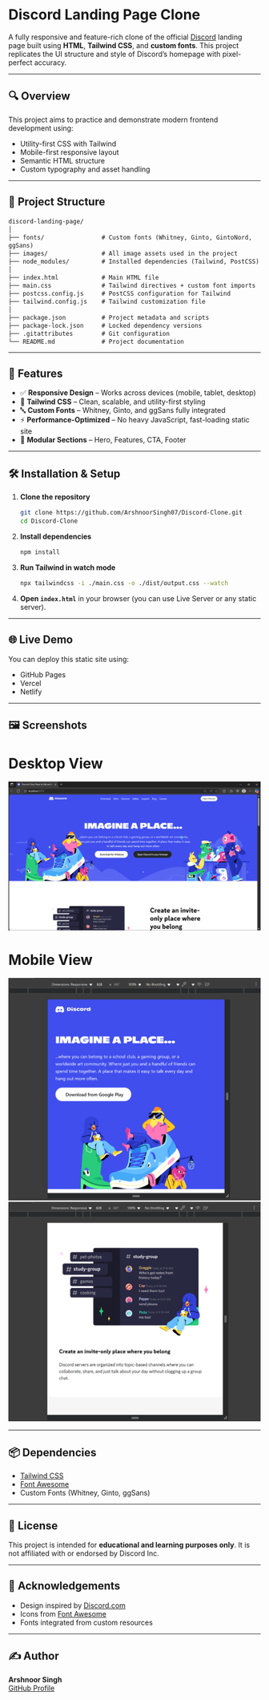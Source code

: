 # Discord Landing Page Clone

A fully responsive and feature-rich clone of the official [Discord](https://discord.com/) landing page built using **HTML**, **Tailwind CSS**, and **custom fonts**. This project replicates the UI structure and style of Discord’s homepage with pixel-perfect accuracy.

---

## 🔍 Overview

This project aims to practice and demonstrate modern frontend development using:

- Utility-first CSS with Tailwind
- Mobile-first responsive layout
- Semantic HTML structure
- Custom typography and asset handling

---

## 📁 Project Structure

```
discord-landing-page/
│
├── fonts/                # Custom fonts (Whitney, Ginto, GintoNord, ggSans)
├── images/               # All image assets used in the project
├── node_modules/         # Installed dependencies (Tailwind, PostCSS)
│
├── index.html            # Main HTML file
├── main.css              # Tailwind directives + custom font imports
├── postcss.config.js     # PostCSS configuration for Tailwind
├── tailwind.config.js    # Tailwind customization file
│
├── package.json          # Project metadata and scripts
├── package-lock.json     # Locked dependency versions
├── .gitattributes        # Git configuration
└── README.md             # Project documentation
```

---

## 🚀 Features

- ✅ **Responsive Design** – Works across devices (mobile, tablet, desktop)
- 🎨 **Tailwind CSS** – Clean, scalable, and utility-first styling
- 🔤 **Custom Fonts** – Whitney, Ginto, and ggSans fully integrated
- ⚡ **Performance-Optimized** – No heavy JavaScript, fast-loading static site
- 🧩 **Modular Sections** – Hero, Features, CTA, Footer

---

## 🛠️ Installation & Setup

1. **Clone the repository**
   ```bash
   git clone https://github.com/ArshnoorSingh07/Discord-Clone.git
   cd Discord-Clone
   ```

2. **Install dependencies**
   ```bash
   npm install
   ```

3. **Run Tailwind in watch mode**
   ```bash
   npx tailwindcss -i ./main.css -o ./dist/output.css --watch
   ```

4. **Open `index.html`** in your browser (you can use Live Server or any static server).

---

## 🌐 Live Demo

You can deploy this static site using:

- GitHub Pages
- Vercel
- Netlify

---

## 🖼️ Screenshots

# Desktop View
![Landing Page Desktop](screenshots/Windows%20View.png)

# Mobile View
![Mobile View 1](screenshots/Mobile1.png)
![Mobile View 2](screenshots/Mobile2.png)

---

## 📦 Dependencies

- [Tailwind CSS](https://tailwindcss.com/)
- [Font Awesome](https://fontawesome.com/)
- Custom Fonts (Whitney, Ginto, ggSans)

---

## 📝 License

This project is intended for **educational and learning purposes only**. It is not affiliated with or endorsed by Discord Inc.

---

## 🙌 Acknowledgements

- Design inspired by [Discord.com](https://discord.com/)
- Icons from [Font Awesome](https://fontawesome.com/)
- Fonts integrated from custom resources

---

## ✍️ Author

**Arshnoor Singh**  
[GitHub Profile](https://github.com/ArshnoorSingh07/)
